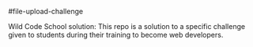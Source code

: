 #file-upload-challenge

Wild Code School solution: This repo is a solution to a specific challenge given to students during their training to become web developers.
